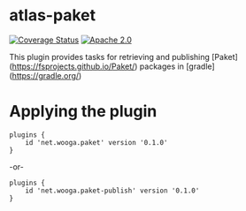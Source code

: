 atlas-paket
===========

[![Coverage Status](https://coveralls.io/repos/github/wooga/atlas-paket/badge.svg?branch=master)](https://coveralls.io/github/wooga/atlas-paket?branch=master)
[![Apache 2.0](https://img.shields.io/github/license/nebula-plugins/nebula-release-plugin.svg)](http://www.apache.org/licenses/LICENSE-2.0)

This plugin provides tasks for retrieving and publishing [Paket] (https://fsprojects.github.io/Paket/) packages in [gradle] (https://gradle.org/)

# Applying the plugin

    plugins {
        id 'net.wooga.paket' version '0.1.0'
    }

-or-

    plugins {
        id 'net.wooga.paket-publish' version '0.1.0'
    }

